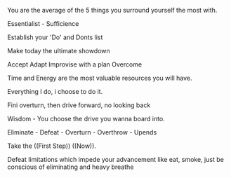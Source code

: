 You are the average of the 5 things you surround yourself the most with.

Essentialist - Sufficience

Establish your 'Do' and Donts list

Make today the ultimate showdown

Accept Adapt Improvise with a plan Overcome

Time and Energy are the most valuable resources you will have.

Everything I do, i choose to do it.

Fini overturn, then drive forward, no looking back

Wisdom - You choose the drive you wanna board into.

Eliminate - Defeat - Overturn - Overthrow - Upends

Take the ((First Step)) ((Now)).

Defeat limitations which impede your advancement like eat, smoke, just be conscious of eliminating and heavy breathe